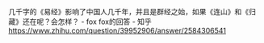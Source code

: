 几千字的《易经》影响了中国人几千年，并且是群经之始，如果《连山》和《归藏》还在呢？会怎样？ - fox fox的回答 - 知乎
https://www.zhihu.com/question/39952906/answer/2584306541
